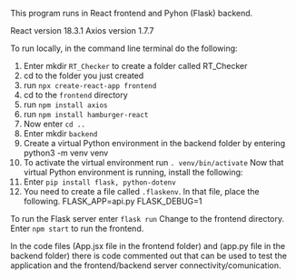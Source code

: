 This program runs in React frontend and Pyhon (Flask) backend. 

React version 18.3.1
Axios version 1.7.7

To run locally, in the command line terminal do the following:
1. Enter mkdir `RT_Checker` to create a folder called RT_Checker
2. cd to the folder you just created
3. run `npx create-react-app frontend`
3. cd to the `frontend` directory
6. run `npm install axios` 
7. run `npm install hamburger-react`
8. Now enter `cd ..`
9. Enter mkdir `backend`
10. Create a virtual Python environment in the backend folder by entering python3 -m venv venv
11. To activate the virtual environment run `. venv/bin/activate`
Now that virtual Python environment is running, install the following:
12. Enter `pip install flask, python-dotenv`
13. You need to create a file called `.flaskenv`. In that file, place the following.
    FLASK_APP=api.py
    FLASK_DEBUG=1

To run the Flask server enter `flask run`
Change to the frontend directory. Enter `npm start` to run the frontend. 

In the code files (App.jsx file in the frontend folder) and (app.py file in the backend folder) there is code commented out that can be
used to test the application and the frontend/backend server connectivity/comunication. 
